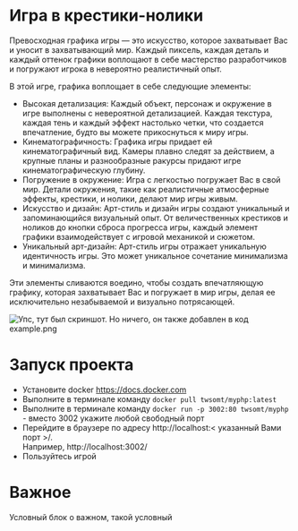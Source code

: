 # Игра в крестики-нолики
Превосходная графика игры — это искусство, которое захватывает Вас и уносит в захватывающий мир. Каждый пиксель, каждая деталь и каждый оттенок графики воплощают в себе мастерство разработчиков и погружают игрока в невероятно реалистичный опыт. 

В этой игре, графика воплощает в себе следующие элементы:

- Высокая детализация: Каждый объект, персонаж и окружение в игре выполнены с невероятной детализацией. Каждая текстура, каждая тень и каждый эффект настолько четки, что создается впечатление, будто вы можете прикоснуться к миру игры.
- Кинематографичность: Графика игры придает ей кинематографичный вид. Камеры плавно следят за действием, а крупные планы и разнообразные ракурсы придают игре кинематографическую глубину.
- Погружение в окружение: Игра с легкостью погружает Вас в свой мир. Детали окружения, такие как реалистичные атмосферные эффекты, крестики, и нолики, делают мир игры живым.
- Искусство и дизайн: Арт-стиль и дизайн игры создают уникальный и запоминающийся визуальный опыт. От величественных крестиков и ноликов до кнопки сброса прогресса игры, каждый элемент графики взаимодействует с игровой механикой и сюжетом.
- Уникальный арт-дизайн: Арт-стиль игры отражает уникальную идентичность игры. Это может уникальное сочетание минимализма и минимализма.

Эти элементы сливаются воедино, чтобы создать впечатляющую графику, которая захватывает Вас и погружает в мир игры, делая ее исключительно незабываемой и визуально потрясающей.

![Упс, тут был скриншот. Но ничего, он также добавлен в код example.png](https://github.com/twsomt/easyphp/blob/master/example.png)

# Запуск проекта
- Установите docker https://docs.docker.com
- Выполните в терминале команду `docker pull twsomt/myphp:latest`
- Выполните в терминале команду `docker run -p 3002:80 twsomt/myphp` - вместо 3002 укажите любой свободный порт
- Перейдите в браузере по адресу http://localhost:< указанный Вами порт >/. <br>Например, http://localhost:3002/
- Пользуйтесь игрой

# Важное
Условный блок о важном, такой условный
